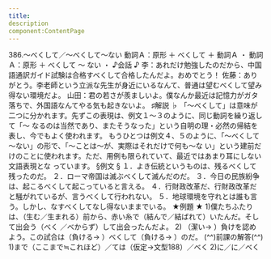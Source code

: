 ```yaml
---
title:
description
component:ContentPage
---
```



386.～べくして／～べくして～ない
動詞Ａ：原形 ＋ べくして ＋ 動詞Ａ ・
動詞Ａ：原形 ＋ べくして ～ ない ・
♪会話 ♪
李：あれだけ勉強したのだから、中国語通訳ガイド試験は合格すべくして合格したんだよ。おめでとう！
佐藤：ありがとう。李老師という立派な先生が身近にいるなんて、普通は望むべくして望み得ない環境だよ。 山田：君の若さが羨ましいよ。僕なんか最近は記憶力がガタ落ちで、外国語なんてやる気も起きないよ。
♯解説 ♭
「～べくして」は意味が二つに分かれます。先ずこの表現は、例文１～３のように、同じ動詞を繰り返して「～ なるのは当然であり、またそうなった」という自明の理・必然の帰結を表し、今でもよく使われます。
もうひとつは例文４、５のように、「～べくして～ない」の形で、「～ことは～が、実際はそれだけで何も～な
い」という建前だけのことに使われます。ただ、用例も限られていて、最近ではあまり耳にしない文語表現とな
っています。
§例文 §
１．よき伝統というものは、残るべくして残ったのだ。
２．ローマ帝国は滅ぶべくして滅んだのだ。
３．今日の民族紛争は、起こるべくして起こっていると言える。
４．行財政改革だ、行財政改革だと騒がれているが、言うべくして行われない。
５．地球環境を守れとは誰も言う。しかし、なすべくしてなし得ないままでいる。
★例題 ★
1)僕たちふたりは、（生む／生まれる）前から、赤い糸で（結んで／結ばれて）いたんだ。そして出会う（べく
／べからず）して出会ったんだよ。
2) （潔い→ ）負けを認めよう。この試合は（負ける→ ）べくして（負ける→ ）のだ。
(^^)前課の解答(^^)
1)まで（ここまで≒これほど）／ては（仮定→文型188）／べく
2)に／に／べく
